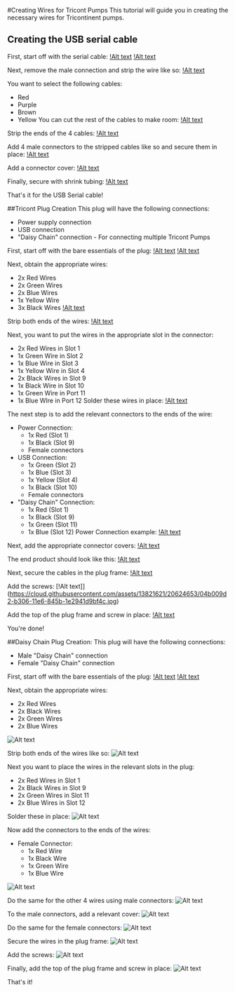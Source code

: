 #Creating Wires for Tricont Pumps
This tutorial will guide you in creating the necessary wires for Tricontinent pumps.

## Creating the USB serial cable
First, start off with the serial cable:
[!Alt text](https://cloud.githubusercontent.com/assets/13821621/20624073/af088566-b302-11e6-9ff5-dcc78fa5377e.jpg)
[!Alt text](https://cloud.githubusercontent.com/assets/13821621/20624093/d0258050-b302-11e6-8cfb-ea045c92cc3d.jpg)

Next, remove the male connection and strip the wire like so:
[!Alt text](https://cloud.githubusercontent.com/assets/13821621/20624128/051623d2-b303-11e6-92b6-9d59cd438390.jpg)

You want to select the following cables:
* Red
* Purple
* Brown
* Yellow
You can cut the rest of the cables to make room:
[!Alt text](https://cloud.githubusercontent.com/assets/13821621/20624174/480d0b60-b303-11e6-97c9-bade09989111.jpg)

Strip the ends of the 4 cables:
[!Alt text](https://cloud.githubusercontent.com/assets/13821621/20624202/795c3d1c-b303-11e6-80d9-5b05fe74d32d.jpg)

Add 4 male connectors to the stripped cables like so and secure them in place:
[!Alt text](https://cloud.githubusercontent.com/assets/13821621/20624224/9be7cf68-b303-11e6-8bb0-f6a5000236ec.jpg)

Add a connector cover:
[!Alt text](https://cloud.githubusercontent.com/assets/13821621/20624248/bca5dde4-b303-11e6-824e-369b6d6353c1.jpg)

Finally, secure with shrink tubing:
[!Alt text](https://cloud.githubusercontent.com/assets/13821621/20624261/d1301748-b303-11e6-9c41-402f9634b462.jpg)

That's it for the USB Serial cable!

##Tricont Plug Creation
This plug will have the following connections:
* Power supply connection
* USB connection
* "Daisy Chain" connection - For connecting multiple Tricont Pumps

First, start off with the bare essentials of the plug:
[!Alt text](https://cloud.githubusercontent.com/assets/13821621/20624309/0cd02fe0-b304-11e6-87fd-5d700ea70707.jpg)
[!Alt text](https://cloud.githubusercontent.com/assets/13821621/20624316/12da0514-b304-11e6-86da-c3017c2e1116.jpg)

Next, obtain the appropriate wires:
* 2x Red Wires
* 2x Green Wires
* 2x Blue Wires
* 1x Yellow Wire
* 3x Black Wires
[!Alt text](https://cloud.githubusercontent.com/assets/13821621/20624353/5c2cee84-b304-11e6-9f45-583f003c4c1a.jpg)

Strip both ends of the wires:
[!Alt text](https://cloud.githubusercontent.com/assets/13821621/20624358/62fbe4b8-b304-11e6-8550-c95df7f7c4e7.jpg)

Next, you want to put the wires in the appropriate slot in the connector:
* 2x Red Wires in Slot 1
* 1x Green Wire in Slot 2
* 1x Blue Wire in Slot 3
* 1x Yellow Wire in Slot 4
* 2x Black Wires in Slot 9
* 1x Black Wire in Slot 10
* 1x Green Wire in Port 11
* 1x Blue WIre in Port 12
Solder these wires in place:
[!Alt text](https://cloud.githubusercontent.com/assets/13821621/20624426/d2ef74d8-b304-11e6-94df-a13af09f7c85.jpg)

The next step is to add the relevant connectors to the ends of the wire:
* Power Connection:
	* 1x Red (Slot 1)
	* 1x Black (Slot 9)
	* Female connectors
* USB Connection:
	* 1x Green (Slot 2)
	* 1x Blue (Slot 3)
	* 1x Yellow (Slot 4)
	* 1x Black (Slot 10)
	* Female connectors
* "Daisy Chain" Connection:
	* 1x Red (Slot 1)
	* 1x Black (Slot 9)
	* 1x Green (Slot 11)
	* 1x Blue (Slot 12)
Power Connection example:
[!Alt text](https://cloud.githubusercontent.com/assets/13821621/20624570/9176d392-b305-11e6-9824-803e5b6774ef.jpg)

Next, add the appropriate connector covers:
[!Alt text](https://cloud.githubusercontent.com/assets/13821621/20624599/b86a70c6-b305-11e6-853b-d92b0d85d063.jpg)

The end product should look like this:
[!Alt text](https://cloud.githubusercontent.com/assets/13821621/20624623/daac7e7c-b305-11e6-997c-00012513319a.jpg)

Next, secure the cables in the plug frame:
[!Alt text](https://cloud.githubusercontent.com/assets/13821621/20624641/f811d2dc-b305-11e6-869f-64f2df741181.jpg)

Add the screws:
[!Alt text]](https://cloud.githubusercontent.com/assets/13821621/20624653/04b009d2-b306-11e6-845b-1e2941d9bf4c.jpg)

Add the top of the plug frame and screw in place:
[!Alt text](https://cloud.githubusercontent.com/assets/13821621/20624673/20d1768c-b306-11e6-8a02-7ea1f0d7de85.jpg)

You're done!

##Daisy Chain Plug Creation:
This plug will have the following connections:
* Male "Daisy Chain" connection
* Female "Daisy Chain" connection

First, start off with the bare essentials of the plug:
[!Alt text](https://cloud.githubusercontent.com/assets/13821621/20624309/0cd02fe0-b304-11e6-87fd-5d700ea70707.jpg)
[!Alt text](https://cloud.githubusercontent.com/assets/13821621/20624316/12da0514-b304-11e6-86da-c3017c2e1116.jpg)

Next, obtain the appropriate wires:
* 2x Red Wires
* 2x Black Wires
* 2x Green Wires
* 2x Blue Wires

![Alt text](https://cloud.githubusercontent.com/assets/13821621/20626897/8e64493c-b314-11e6-829b-dcdb1e6703a5.jpg)

Strip both ends of the wires like so:
![Alt text](https://cloud.githubusercontent.com/assets/13821621/20626902/95c7165a-b314-11e6-957b-7af67719cf40.jpg)

Next you want to place the wires in the relevant slots in the plug:
* 2x Red Wires in Slot 1
* 2x Black Wires in Slot 9
* 2x Green Wires in Slot 11
* 2x Blue Wires in Slot 12

Solder these in place:
![Alt text](https://cloud.githubusercontent.com/assets/13821621/20626956/e8d88f7c-b314-11e6-95cc-4b1ce90644ee.jpg)

Now add the connectors to the ends of the wires:
* Female Connector:
	* 1x Red Wire
	* 1x Black Wire
	* 1x Green Wire
	* 1x Blue Wire

![Alt text](https://cloud.githubusercontent.com/assets/13821621/20626960/eede17d4-b314-11e6-90f3-8964fe796e7a.jpg)

Do the same for the other 4 wires using male connectors:
![Alt text](https://cloud.githubusercontent.com/assets/13821621/20627003/2f6c6cce-b315-11e6-91a0-2519b2e5c93b.jpg)

To the male connectors, add a relevant cover:
![Alt text](https://cloud.githubusercontent.com/assets/13821621/20627014/3f83d8b8-b315-11e6-8a45-d569ce421184.jpg)

Do the same for the female connectors:
![Alt text](https://cloud.githubusercontent.com/assets/13821621/20627027/5d0861e2-b315-11e6-9528-32df76033d80.jpg)

Secure the wires in the plug frame:
![Alt text](https://cloud.githubusercontent.com/assets/13821621/20627032/666b4902-b315-11e6-9cc3-2e9cae75de82.jpg)

Add the screws:
![Alt text](https://cloud.githubusercontent.com/assets/13821621/20627038/7a919c74-b315-11e6-99f5-3e21e1189549.jpg)

Finally, add the top of the plug frame and screw in place:
![Alt text](https://cloud.githubusercontent.com/assets/13821621/20627064/91341984-b315-11e6-9c69-e9f72557d489.jpg)

That's it!